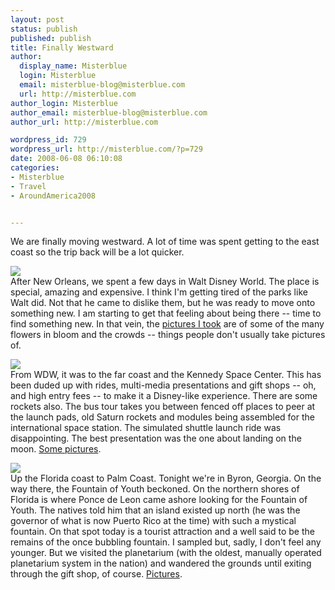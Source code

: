 ```yaml
---
layout: post
status: publish
published: publish
title: Finally Westward
author:
  display_name: Misterblue
  login: Misterblue
  email: misterblue-blog@misterblue.com
  url: http://misterblue.com
author_login: Misterblue
author_email: misterblue-blog@misterblue.com
author_url: http://misterblue.com

wordpress_id: 729
wordpress_url: http://misterblue.com/?p=729
date: 2008-06-08 06:10:08
categories:
- Misterblue
- Travel
- AroundAmerica2008


---
```

We are finally moving westward. A lot of time was spent getting to the east coast so the trip back will be a lot quicker.
<p>
<div class="g2image_float_left"><a href="/images/oldimages/4504.jpg"><img src="/images/oldimages/thumb/4504.jpg" class="oldImageThumb"/></a></div>After New Orleans, we spent a few days in Walt Disney World. The place is special, amazing and expensive. I think I'm getting tired of the parks like Walt did. Not that he came to dislike them, but he was ready to move onto something new. I am starting to get that feeling about being there -- time to find something new.
In that vein, the <a href="http://pics.misterblue.com/v/20080500-Trip/20080503-DisneyWorld/">pictures I took</a> are of some of the many flowers in bloom and the crowds -- things people don't usually take pictures of.
</p>
<p>
<div class="g2image_float_right"><a href="/images/oldimages/4593.jpg"><img src="/images/oldimages/thumb/4593.jpg" class="oldImageThumb"/></a></div>From WDW, it was to the far coast and the Kennedy Space Center.
This has been duded up with rides, multi-media presentations and gift shops -- oh, and high entry fees -- to make it a Disney-like experience. There are some rockets also. The bus tour takes you between fenced off places to peer at the launch pads, old Saturn rockets and modules being assembled for the international space station. The simulated shuttle launch ride was disappointing. The best presentation was the one about landing on the moon. <a href="http://pics.misterblue.com/v/20080500-Trip/20080606-KennedySpaceCenter/">Some pictures</a>.
</p>
<p>
<div class="g2image_float_left"><a href="/images/oldimages/4691.jpg"><img src="/images/oldimages/thumb/4691.jpg" class="oldImageThumb"/></a></div>Up the Florida coast to Palm Coast. Tonight we're in Byron, Georgia. On the way there, the Fountain of Youth beckoned.
On the northern shores of Florida is where Ponce de Leon came ashore looking for the Fountain of Youth. The natives told him that an island existed up north (he was the governor of what is now Puerto Rico at the time) with such a mystical fountain. On that spot today is a tourist attraction and a well said to be the remains of the once bubbling fountain. I sampled but, sadly, I don't feel any younger. But we visited the planetarium (with the oldest, manually operated planetarium system in the nation) and wandered the grounds until exiting through the gift shop, of course. <a href="http://pics.misterblue.com/v/20080500-Trip/20080607-FountainOfYouth/">Pictures</a>.
</p>
